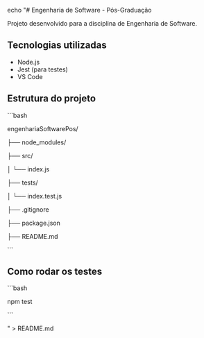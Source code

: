 echo "# Engenharia de Software - Pós-Graduação 

Projeto desenvolvido para a disciplina de Engenharia de Software.

## Tecnologias utilizadas

- Node.js
- Jest (para testes)
- VS Code

## Estrutura do projeto

\`\`\`bash

engenhariaSoftwarePos/

├── node_modules/

├── src/

│   └── index.js

├── tests/

│   └── index.test.js

├── .gitignore

├── package.json

├── README.md

\`\`\`

## Como rodar os testes

\`\`\`bash

npm test

\`\`\`

" > README.md
